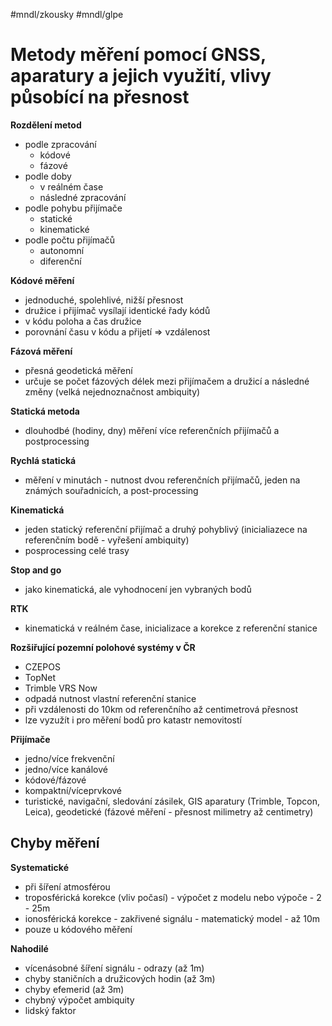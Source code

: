 #mndl/zkousky #mndl/glpe
# Metody měření pomocí GNSS, aparatury a jejich využití, vlivy působící na přesnost

**Rozdělení metod**
- podle zpracování
	- kódové
	- fázové
- podle doby
	- v reálném čase
	- následné zpracování
- podle pohybu přijímače
	- statické
	- kinematické
- podle počtu přijímačů
	- autonomní
	- diferenční


**Kódové měření**
- jednoduché, spolehlivé, nižší přesnost
- družice i přijímač vysílají identické řady kódů
- v kódu poloha a čas družice
- porovnání času v kódu a přijetí => vzdálenost

**Fázová měření**
- přesná geodetická měření
- určuje se počet fázových délek mezi přijímačem a družicí a následné změny (velká nejednoznačnost ambiquity)

**Statická metoda**
- dlouhodbé (hodiny, dny) měření více referenčních přijímačů a postprocessing

**Rychlá statická**
- měření v minutách - nutnost dvou referenčních přijímačů, jeden na známých souřadnicích, a post-processing

**Kinematická**
- jeden statický referenční přijímač a druhý pohyblivý (inicialiazece na referenčním bodě - vyřešení ambiquity)
- posprocessing celé trasy

**Stop and go**
- jako kinematická, ale vyhodnocení jen vybraných bodů

**RTK**
- kinematická v reálném čase, inicializace a korekce z referenční stanice

**Rozšiřující pozemní polohové systémy v ČR**
- CZEPOS
- TopNet
- Trimble VRS Now
- odpadá nutnost vlastní referenční stanice
- při vzdálenosti do 10km od referenčního až centimetrová přesnost
- lze vyzužít i pro měření bodů pro katastr nemovitostí

**Přijímače**
- jedno/více frekvenční
- jedno/více kanálové
- kódové/fázové
- kompaktní/víceprvkové
- turistické, navigační, sledování zásilek, GIS aparatury (Trimble, Topcon, Leica), geodetické (fázové měření - přesnost milimetry až centimetry)

## Chyby měření
**Systematické**
- při šíření atmosférou
- troposférická korekce (vliv počasí) - výpočet z modelu nebo výpoče - 2 - 25m
- ionosférická korekce - zakřivené signálu - matematický model  - až 10m
- pouze u kódového měření

**Nahodilé**
- vícenásobné šíření signálu - odrazy (až 1m)
- chyby staničních a družicových hodin (až 3m)
- chyby efemerid (až 3m)
- chybný výpočet ambiquity
- lidský faktor